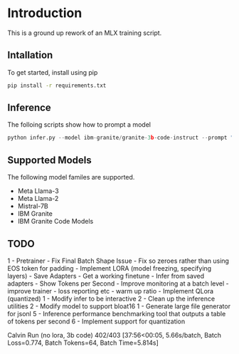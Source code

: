 # Introduction
This is a ground up rework of an MLX training script.

## Intallation
To get started, install using pip

```bash
pip install -r requirements.txt
```

## Inference
The folloing scripts show how to prompt a model

```python
python infer.py --model ibm-granite/granite-3b-code-instruct --prompt "write a fibonacci function in python"
```

## Supported Models
The following model familes are supported.

- Meta Llama-3
- Meta Llama-2
- Mistral-7B
- IBM Granite
- IBM Granite Code Models

TODO
--------
1 - Pretrainer
    - Fix Final Batch Shape Issue
    - Fix so zeroes rather than using EOS token for padding
    - Implement LORA (model freezing, specifying layers)
    - Save Adapters
    - Get a working finetune
    - Infer from saved adapters
    - Show Tokens per Second
    - Improve monitoring at a batch level
    - improve trainer
        - loss reporting etc
        - warm up ratio
    - Implement QLora (quantized)
1 - Modify infer to be interactive
2 - Clean up the inference utilities
2 - Modify model to support bloat16
1 - Generate large file generator for jsonl
5 - Inference performance benchmarking tool that outputs a table of tokens per second
6 - Implement support for quantization

Calvin Run (no lora, 3b code)
402/403 [37:56<00:05,  5.66s/batch, Batch Loss=0.774, Batch Tokens=64, Batch Time=5.814s]

